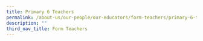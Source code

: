 ```yaml
---
title: Primary 6 Teachers
permalink: /about-us/our-people/our-educators/form-teachers/primary-6-teachers
description: ""
third_nav_title: Form Teachers
---
```

